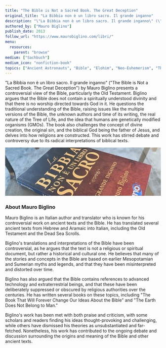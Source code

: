 ```yaml
---
title: "The Bible is Not a Sacred Book. The Great Deception"
original_title: "La Bibbia non è un libro sacro. Il grande inganno"
description: "\"La Bibbia non è un libro sacro. Il grande inganno\" (\"The Bible is Not a Sacred Book. The Great Deception\") by Mauro Biglino presents a controversial view of the Bible, particularly the Old Testament. Biglino argues that the Bible does not contain a spiritually understood divinity and that there is no worship directed towards God in it. He questions the traditional understanding of the Bible, raising issues like the multiple versions of the Bible, the unknown authors and time of its writing, the real nature of the Tree of Life, and the idea that humans are genetically modified organisms (GMOs). The book also challenges the concept of divine creation, the original sin, and the biblical God being the father of Jesus, and delves into how religions are constructed. This work has stirred debate and controversy due to its radical interpretations of biblical texts​​."
authored_by: ["Mauro Biglino"]
publish_date: 2013
follow_url: "https://www.maurobiglino.com/libri/"
menu:
  resources:
    parent: "browse"
medium: ["Sachbuch"]
medium_icon: "nonfiction-book"
topics: ["Ancient Astronauts", "Bible", "Elohim", "Neo-Euhemerism", "Theology"]
---
```


"La Bibbia non è un libro sacro. Il grande inganno" ("The Bible is Not a Sacred Book. The Great Deception") by Mauro Biglino presents a controversial view of the Bible, particularly the Old Testament. Biglino argues that the Bible does not contain a spiritually understood divinity and that there is no worship directed towards God in it. He questions the traditional understanding of the Bible, raising issues like the multiple versions of the Bible, the unknown authors and time of its writing, the real nature of the Tree of Life, and the idea that humans are genetically modified organisms (GMOs). The book also challenges the concept of divine creation, the original sin, and the biblical God being the father of Jesus, and delves into how religions are constructed. This work has stirred debate and controversy due to its radical interpretations of biblical texts​​.

![Image](images/la-bibbia-non-e-un-libro-sacro-book.jpg "La Bibbia non è un libro sacro, 2013 — Mauro Biglino")

### About Mauro Biglino

Mauro Biglino is an Italian author and translator who is known for his controversial work on ancient texts and the Bible. He has translated several ancient texts from Hebrew and Aramaic into Italian, including the Old Testament and the Dead Sea Scrolls.

Biglino's translations and interpretations of the Bible have been controversial, as he argues that the text is not a religious or spiritual document, but rather a historical and cultural one. He believes that many of the stories and concepts in the Bible are based on earlier Mesopotamian and Sumerian myths and legends, and that they have been misinterpreted and distorted over time.

Biglino has also argued that the Bible contains references to advanced technology and extraterrestrial beings, and that these have been deliberately suppressed or obscured by religious authorities over the centuries. He has written several books on these topics, including "The Book That Will Forever Change Our Ideas About the Bible" and "The Earth Does Not Belong to Man."

Biglino's work has been met with both praise and criticism, with some scholars and readers finding his ideas thought-provoking and challenging, while others have dismissed his theories as unsubstantiated and far-fetched. Nonetheless, his work has contributed to the ongoing debate and discussion surrounding the origins and meaning of the Bible and other ancient texts.
